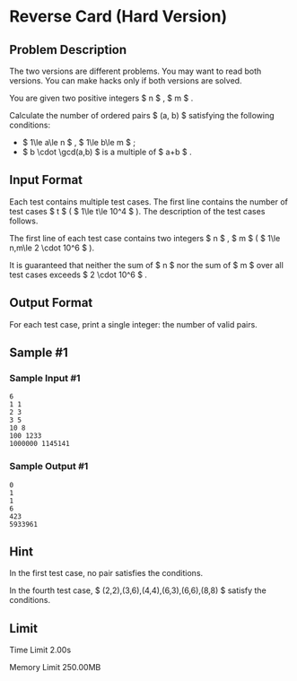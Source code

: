 # Reverse Card (Hard Version)

## Problem Description

The two versions are different problems. You may want to read both versions. You can make hacks only if both versions are solved.

You are given two positive integers $ n $ , $ m $ .

Calculate the number of ordered pairs $ (a, b) $ satisfying the following conditions:

- $ 1\le a\le n $ , $ 1\le b\le m $ ;
- $ b \cdot \gcd(a,b) $ is a multiple of $ a+b $ .

## Input Format

Each test contains multiple test cases. The first line contains the number of test cases $ t $ ( $ 1\le t\le 10^4 $ ). The description of the test cases follows.

The first line of each test case contains two integers $ n $ , $ m $ ( $ 1\le n,m\le 2 \cdot 10^6 $ ).

It is guaranteed that neither the sum of $ n $ nor the sum of $ m $ over all test cases exceeds $ 2 \cdot 10^6 $ .

## Output Format

For each test case, print a single integer: the number of valid pairs.

## Sample #1

### Sample Input #1

```
6
1 1
2 3
3 5
10 8
100 1233
1000000 1145141
```

### Sample Output #1

```
0
1
1
6
423
5933961
```

## Hint

In the first test case, no pair satisfies the conditions.

In the fourth test case, $ (2,2),(3,6),(4,4),(6,3),(6,6),(8,8) $ satisfy the conditions.

## Limit



Time Limit
2.00s

Memory Limit
250.00MB
